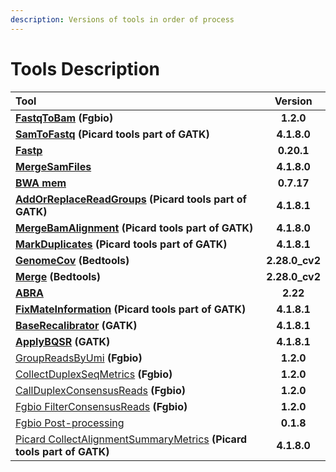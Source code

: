 ```yaml
---
description: Versions of tools in order of process
---
```


# Tools Description

| Tool | Version |
| :--- | :---: |
| [**FastqToBam**](https://github.com/msk-access/cwl-commandlinetools/tree/develop/fgbio_fastq_to_bam_1.2.0) **\(Fgbio\)** | **1.2.0** |
| [**SamToFastq**](https://github.com/msk-access/cwl-commandlinetools/tree/develop/gatk_sam_to_fastq_4.1.8.0) **\(Picard tools part of GATK\)** | **4.1.8.0** |
| [**Fastp**](https://github.com/msk-access/cwl-commandlinetools/tree/develop/fastp_0.20.1) | **0.20.1** |
| [**MergeSamFiles**](https://github.com/msk-access/cwl-commandlinetools/tree/develop/gatk_merge_sam_files_4.1.8.0) | **4.1.8.0** |
| [**BWA mem**](https://github.com/msk-access/cwl-commandlinetools/tree/develop/bwa_mem_0.7.17) | **0.7.17** |
| [**AddOrReplaceReadGroups**](https://github.com/msk-access/cwl-commandlinetools/tree/develop/picard_add_or_replace_read_groups_4.1.8.1) **\(Picard tools part of GATK\)** | **4.1.8.1** |
| [**MergeBamAlignment**](https://github.com/msk-access/cwl-commandlinetools/tree/develop/gatk_merge_bam_alignment_4.1.8.0) **\(Picard tools part of GATK\)** | **4.1.8.0** |
| [**MarkDuplicates**](https://github.com/msk-access/cwl-commandlinetools/tree/develop/picard_mark_duplicates_4.1.8.1) **\(Picard tools part of GATK\)** | **4.1.8.1** |
| [**GenomeCov**](https://github.com/msk-access/cwl-commandlinetools/tree/master/bedtools_genomecov_v2.28.0_cv2) **\(Bedtools\)** | **2.28.0\_cv2** |
| [**Merge**](https://github.com/msk-access/cwl-commandlinetools/tree/master/bedtools_merge_v2.28.0_cv2) **\(Bedtools\)** | **2.28.0\_cv2** |
| [**ABRA**](https://github.com/msk-access/cwl-commandlinetools/tree/develop/abra2_2.22) | **2.22** |
| [**FixMateInformation**](https://github.com/msk-access/cwl-commandlinetools/tree/develop/picard_fix_mate_information_4.1.8.1) **\(Picard tools part of GATK\)** | **4.1.8.1** |
| [**BaseRecalibrator**](https://github.com/msk-access/cwl-commandlinetools/tree/develop/gatk_base_recalibrator_4.1.8.1) **\(GATK\)** | **4.1.8.1** |
| [**ApplyBQSR**](https://github.com/msk-access/cwl-commandlinetools/tree/develop/gatk_apply_bqsr_4.1.8.1) **\(GATK\)** | **4.1.8.1** |
| [GroupReadsByUmi](https://github.com/msk-access/cwl-commandlinetools/tree/develop/fgbio_group_reads_by_umi_1.2.0) **\(Fgbio\)** | **1.2.0** |
| [CollectDuplexSeqMetrics](https://github.com/msk-access/cwl-commandlinetools/tree/develop/fgbio_collect_duplex_seq_metrics_1.2.0) **\(Fgbio\)** | **1.2.0** |
| [CallDuplexConsensusReads](https://github.com/msk-access/cwl-commandlinetools/tree/develop/fgbio_call_duplex_consensus_reads_1.2.0) **\(Fgbio\)** | **1.2.0** |
| [Fgbio FilterConsensusReads](https://github.com/msk-access/cwl-commandlinetools/tree/develop/fgbio_filter_consensus_reads_1.2.0) **\(Fgbio\)** | **1.2.0** |
| [Fgbio Post-processing](https://github.com/msk-access/cwl-commandlinetools/tree/develop/fgbio_postprocessing_simplex_filter_0.1.8) | **0.1.8** |
| [Picard CollectAlignmentSummaryMetrics](https://github.com/msk-access/cwl-commandlinetools/tree/develop/gatk_collect_alignment_summary_metrics_4.1.8.0) **\(Picard tools part of GATK\)** | **4.1.8.0** |